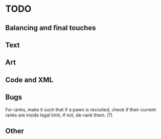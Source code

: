 # TODO

## Balancing and final touches

## Text

## Art

## Code and XML

## Bugs

For ranks, make it such that if a pawn is recruited, check if their current ranks are inside legal limit, if not, de-rank them. (?)

## Other